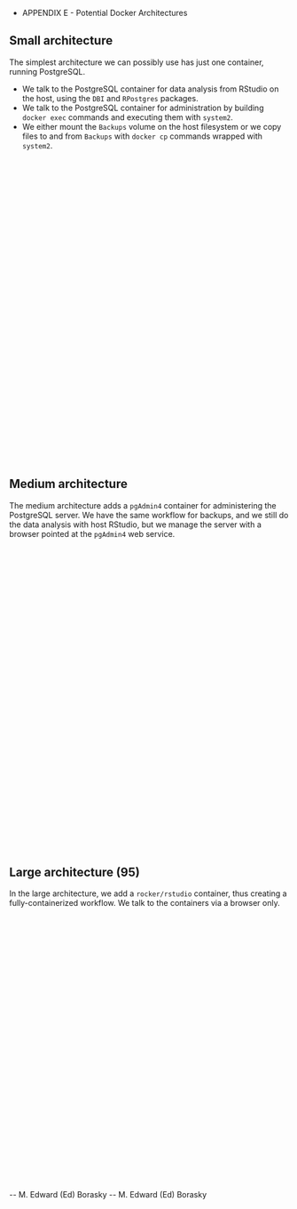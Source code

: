 * APPENDIX E - Potential Docker Architectures



## Small architecture
The simplest architecture we can possibly use has just one container, running PostgreSQL. 

* We talk to the PostgreSQL container for data analysis from RStudio on the host, using the `DBI` and `RPostgres` packages.
* We talk to the PostgreSQL container for administration by building `docker exec` commands and executing them with `system2`.
* We either mount the `Backups` volume on the host filesystem or we copy files to and from `Backups` with `docker cp` commands wrapped with `system2`.

<!--html_preserve--><div id="htmlwidget-1d9f9b9fdca3023baa83" style="width:672px;height:480px;" class="DiagrammeR html-widget"></div>
<script type="application/json" data-for="htmlwidget-1d9f9b9fdca3023baa83">{"x":{"diagram":"\ngraph LR\n    Host_Filesystem---Backups\n    RStudio---PostgreSQL\n    subgraph Containers\n    PostgreSQL\n    end\n    subgraph Volumes\n    PostgreSQL---pgdata\n    PostgreSQL---Backups\n    end\nend\n"},"evals":[],"jsHooks":[]}</script><!--/html_preserve-->

<br><br><br>

## Medium architecture
The medium architecture adds a `pgAdmin4` container for administering the PostgreSQL server. We have the same workflow for backups, and we still do the data analysis with host RStudio, but we manage the server with a browser pointed at the `pgAdmin4` web service.

<!--html_preserve--><div id="htmlwidget-b18b48ec4ad649442f3b" style="width:672px;height:480px;" class="DiagrammeR html-widget"></div>
<script type="application/json" data-for="htmlwidget-b18b48ec4ad649442f3b">{"x":{"diagram":"\ngraph LR\n    Host_Filesystem---Backups\n    RStudio---PostgreSQL\n    Browser---pgAdmin4\n    subgraph Containers\n    PostgreSQL---pgAdmin4\n    end\n    subgraph Volumes\n    pgAdmin4---Backups\n    PostgreSQL---pgdata\n    end\nend\n"},"evals":[],"jsHooks":[]}</script><!--/html_preserve-->

<br><br><br>

## Large architecture (95)
In the large architecture, we add a `rocker/rstudio` container, thus creating a fully-containerized workflow. We talk to the containers via a browser only.

<!--html_preserve--><div id="htmlwidget-514d280a38cf86ead40b" style="width:672px;height:480px;" class="DiagrammeR html-widget"></div>
<script type="application/json" data-for="htmlwidget-514d280a38cf86ead40b">{"x":{"diagram":"\ngraph LR\n    Host_Filesystem---Backups\n    Browser---Rocker_RStudio\n    Browser---pgAdmin4\n    subgraph Containers\n    PostgreSQL---pgAdmin4\n    Rocker_RStudio---PostgreSQL\n    end\n    subgraph Volumes\n    pgAdmin4---Backups\n    PostgreSQL---pgdata\n    end\nend"},"evals":[],"jsHooks":[]}</script><!--/html_preserve-->

 -- M. Edward (Ed) Borasky
 -- M. Edward (Ed) Borasky
